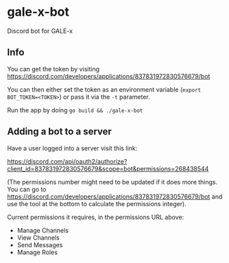 # gale-x-bot
Discord bot for GALE-x

## Info

You can get the token by visiting https://discord.com/developers/applications/837831972830576679/bot

You can then either set the token as an environment variable (`export BOT_TOKEN=<TOKEN>`) or pass it via the `-t` parameter.

Run the app by doing `go build && ./gale-x-bot`

## Adding a bot to a server

Have a user logged into a server visit this link:

https://discord.com/api/oauth2/authorize?client_id=837831972830576679&scope=bot&permissions=268438544

(The permissions number might need to be updated if it does more things. You can go to https://discord.com/developers/applications/837831972830576679/bot and use the tool at the bottom to calculate the permissions integer).

Current permissions it requires, in the permissions URL above:
 - Manage Channels
 - View Channels
 - Send Messages
 - Manage Roles